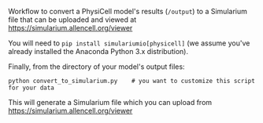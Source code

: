 Workflow to convert a PhysiCell model's results (`/output`) to a Simularium file that can be uploaded and viewed at https://simularium.allencell.org/viewer

You will need to `pip install simulariumio[physicell]` (we assume you've already installed the Anaconda Python 3.x distribution).

Finally, from the directory of your model's output files:
```
python convert_to_simularium.py    # you want to customize this script for your data
```

This will generate a Simularium file which you can upload from https://simularium.allencell.org/viewer
